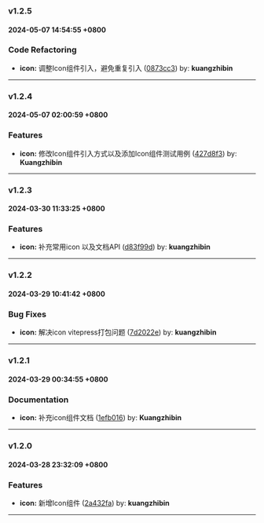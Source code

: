 ### v1.2.5
#### 2024-05-07 14:54:55 +0800

### Code Refactoring

* **icon:** 调整Icon组件引入，避免重复引入  ([0873cc3](https://github.com/bin-K/ued-plus/commit/0873cc3)) by: **kuangzhibin**

---

### v1.2.4
#### 2024-05-07 02:00:59 +0800

### Features

* **icon:** 修改Icon组件引入方式以及添加Icon组件测试用例  ([427d8f3](https://github.com/bin-K/ued-plus/commit/427d8f3)) by: **Kuangzhibin**

---

### v1.2.3
#### 2024-03-30 11:33:25 +0800

### Features

* **icon:** 补充常用icon 以及文档API  ([d83f99d](https://github.com/bin-K/ued-plus/commit/d83f99d)) by: **kuangzhibin**

---

### v1.2.2
#### 2024-03-29 10:41:42 +0800

### Bug Fixes

* **icon:** 解决icon vitepress打包问题  ([7d2022e](https://github.com/bin-K/ued-plus/commit/7d2022e)) by: **kuangzhibin**

---

### v1.2.1
#### 2024-03-29 00:34:55 +0800

### Documentation

* **icon:** 补充icon组件文档  ([1efb016](https://github.com/bin-K/ued-plus/commit/1efb016)) by: **Kuangzhibin**

---

### v1.2.0
#### 2024-03-28 23:32:09 +0800

### Features

* **icon:** 新增Icon组件  ([2a432fa](https://github.com/bin-K/ued-plus/commit/2a432fa)) by: **kuangzhibin**

---
